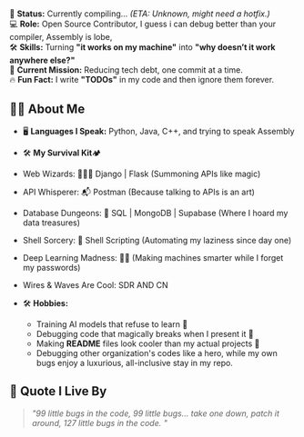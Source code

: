 # 

🚀 **Status:** Currently compiling... _(ETA: Unknown, might need a hotfix.)_  
💻 **Role:** Open Source Contributor, I guess i can debug better than your compiler, Assembly is lobe,  
🛠 **Skills:** Turning **"it works on my machine"** into **"why doesn’t it work anywhere else?"**  
📌 **Current Mission:** Reducing tech debt, one commit at a time.  
🔥 **Fun Fact:** I write **"TODOs"** in my code and then ignore them forever.  

## 🧑‍💻 About Me
- 🖥 **Languages I Speak:** Python, Java, C++, and trying to speak Assembly
- 🛠️ **My Survival Kit**🏕️
- Web Wizards: 🧙‍♂️✨ Django | Flask (Summoning APIs like magic)
- API Whisperer: 📬 Postman (Because talking to APIs is an art)
- Database Dungeons: 🏰 SQL | MongoDB | Supabase (Where I hoard my data treasures)
- Shell Sorcery: 🐚 Shell Scripting (Automating my laziness since day one)
- Deep Learning Madness: 🧠🔬 (Making machines smarter while I forget my passwords)
- Wires & Waves Are Cool: SDR AND CN
  
- 🛠 **Hobbies:**  
  - Training AI models that refuse to learn 🤖  
  - Debugging code that magically breaks when I present it 🐛  
  - Making **README** files look cooler than my actual projects 📜
  - Debugging other organization's codes like a hero, while my own bugs enjoy a luxurious, all-inclusive stay in my repo. 

## 📌 Quote I Live By
> *"99 little bugs in the code, 99 little bugs… take one down, patch it around, 127 little bugs in the code. "*  

